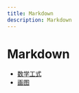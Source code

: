 ```yaml
---
title: Markdown
description: Markdown
---
```


# Markdown

- [数学工式](markdown/数学工式)
- [画图](markdown/画图)
